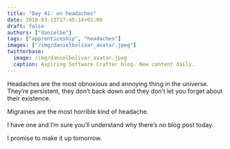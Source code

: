 ```yaml
---
title: "Day 41: on headaches"
date: 2018-03-13T17:45:14+01:00
draft: false
authors: ["danielbe"]
tags: ["apprenticeship", "headaches"]
images: ["/img/danielbolivar_avatar.jpeg"]
twitterbase: 
  image: /img/danielbolivar_avatar.jpeg
  caption: Aspiring Software Crafter blog. New content daily.
---
```


Headaches are the most obnoxious and annoying thing in the universe. They’re persistent, they don’t back down and they don’t let you forget about their existence. 

Migraines are the most horrible kind of headache. 

I have one and I’m sure you’ll understand why there’s no blog post today. 

I promise to make it up tomorrow. 